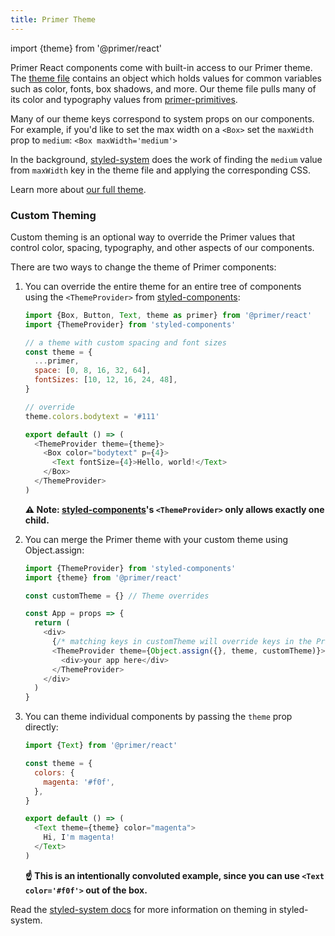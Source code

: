 ```yaml
---
title: Primer Theme
---
```


import {theme} from '@primer/react'

Primer React components come with built-in access to our Primer theme. The [theme file](https://github.com/primer/react/tree/main/packages/react/src/theme.ts) contains an object which holds values for common variables such as color, fonts, box shadows, and more. Our theme file pulls many of its color and typography values from [primer-primitives](https://github.com/primer/primer-primitives).

Many of our theme keys correspond to system props on our components. For example, if you'd like to set the max width on a `<Box>` set the `maxWidth` prop to `medium`: `<Box maxWidth='medium'>`

In the background, [styled-system](https://github.com/styled-system/styled-system) does the work of finding the `medium` value from `maxWidth` key in the theme file and applying the corresponding CSS.

Learn more about [our full theme](https://github.com/primer/react/tree/main/packages/react/src/theme.ts).

### Custom Theming

Custom theming is an optional way to override the Primer values that control color, spacing, typography, and other aspects of our components.

There are two ways to change the theme of Primer components:

1. You can override the entire theme for an entire tree of components using the `<ThemeProvider>` from [styled-components]:

   ```javascript
   import {Box, Button, Text, theme as primer} from '@primer/react'
   import {ThemeProvider} from 'styled-components'

   // a theme with custom spacing and font sizes
   const theme = {
     ...primer,
     space: [0, 8, 16, 32, 64],
     fontSizes: [10, 12, 16, 24, 48],
   }

   // override
   theme.colors.bodytext = '#111'

   export default () => (
     <ThemeProvider theme={theme}>
       <Box color="bodytext" p={4}>
         <Text fontSize={4}>Hello, world!</Text>
       </Box>
     </ThemeProvider>
   )
   ```

   **⚠️ Note: [styled-components]'s `<ThemeProvider>` only allows exactly one child.**

2. You can merge the Primer theme with your custom theme using Object.assign:

   ```javascript
   import {ThemeProvider} from 'styled-components'
   import {theme} from '@primer/react'

   const customTheme = {} // Theme overrides

   const App = props => {
     return (
       <div>
         {/* matching keys in customTheme will override keys in the Primer theme */}
         <ThemeProvider theme={Object.assign({}, theme, customTheme)}>
           <div>your app here</div>
         </ThemeProvider>
       </div>
     )
   }
   ```

3. You can theme individual components by passing the `theme` prop directly:

   ```javascript
   import {Text} from '@primer/react'

   const theme = {
     colors: {
       magenta: '#f0f',
     },
   }

   export default () => (
     <Text theme={theme} color="magenta">
       Hi, I'm magenta!
     </Text>
   )
   ```

   **☝️ This is an intentionally convoluted example, since you can use `<Text color='#f0f'>` out of the box.**

Read the [styled-system docs](https://styled-system.com/#theming) for more information on theming in styled-system.

[styled-components]: https://styled-components.com/
